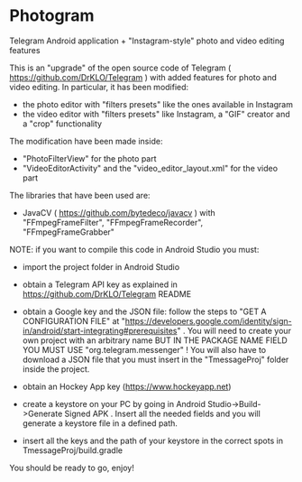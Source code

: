 # Photogram
Telegram Android application + "Instagram-style" photo and video editing features

This is an "upgrade" of the open source code of Telegram ( https://github.com/DrKLO/Telegram ) with added features for photo and video editing. In particular, it has been modified:

- the photo editor with "filters presets" like the ones available in Instagram
- the video editor with "filters presets" like Instagram, a "GIF" creator and a "crop" functionality

The modification have been made inside:

- "PhotoFilterView" for the photo part
- "VideoEditorActivity" and the "video_editor_layout.xml" for the video part

The libraries that have been used are:

- JavaCV ( https://github.com/bytedeco/javacv ) with "FFmpegFrameFilter", "FFmpegFrameRecorder", "FFmpegFrameGrabber"

NOTE: if you want to compile this code in Android Studio you must:

- import the project folder in Android Studio

- obtain a Telegram API key as explained in https://github.com/DrKLO/Telegram README 

- obtain a Google key and the JSON file: follow the steps to "GET A CONFIGURATION FILE" at "https://developers.google.com/identity/sign-in/android/start-integrating#prerequisites" . You will need to create your own project with an arbitrary name BUT IN THE PACKAGE NAME FIELD YOU MUST USE "org.telegram.messenger" ! You will also have to download a JSON file that you must insert in the "TmessageProj" folder inside the project.

- obtain an Hockey App key (https://www.hockeyapp.net)

- create a keystore on your PC by going in Android Studio->Build->Generate Signed APK . Insert all the needed fields and you will generate a keystore file in a defined path.

- insert all the keys and the path of your keystore in the correct spots in TmessageProj/build.gradle 

You should be ready to go, enjoy!



